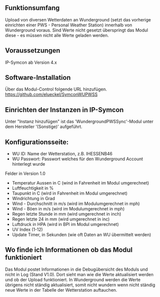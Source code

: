 ## Funktionsumfang
Upload von diversen Wetterdaten an Wunderground (setzt das vorherige einrichten einer PWS - Personal Weather Station) innerhalb von Wunderground voraus. Sind Werte nicht gesetzt überspringt das Modul diese - es müssen nicht alle Werte geladen werden.

## Voraussetzungen
IP-Symcon ab Version 4.x

## Software-Installation
Über das Modul-Control folgende URL hinzufügen.
https://github.com/elueckel/SymconWUPWSS

## Einrichten der Instanzen in IP-Symcon
Unter "Instanz hinzufügen" ist das 'WundergroundPWSSync'-Modul unter dem Hersteller '(Sonstige)' aufgeführt.

## Konfigurationsseite:

* WU ID: Name der Wetterstation, z.B. IHESSENB46
* WU Passwort: Passwort welches für den Wunderground Account hinterlegt wurde

Felder in Version 1.0
* Temperatur Aussen in C (wind in Fahrenheit im Modul umgerechnet)
* Luftfeuchtigkeit in %
* Taupunkt in C (wird in Fahrenheit im Modul umgerechnet)
* Windrichtung in Grad
* Wind - Durchschnitt in m/s (wird im Modulumgerechnet in mph)
* Wind - Böen in m/s (wird im Modulumgerechnet in mph)
* Regen letzte Stunde in mm (wird umgerechnet in inch)
* Regen letzte 24 in mm (wird umgerechnet in inc)
* Luftdruck in HPA (wird in BPI im Modul umgerechnet)
* UV Index (1-12)
* Update Timer, in Sekunden (wie oft Daten an WU übermittelt werden)

## Wo finde ich Informationen ob das Modul funktioniert
Das Modul postet Informationen in die Debugübersicht des Moduls und nicht in Log (Stand V1.0). Dort sieht man wie die Werte aktualisiert werden und ob der Upload funktioniert. In Wunderground werden die Werte übrigens nicht ständig aktualisiert, somit nicht wundern wenn nicht ständig neue Werte in der Tabelle der Wetterstation auftauchen.
